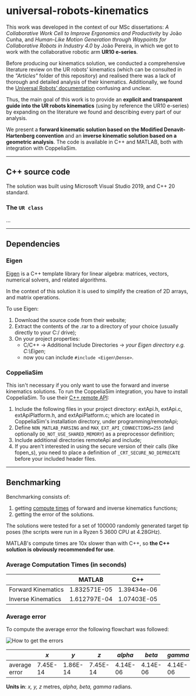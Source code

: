 # universal-robots-kinematics

This work was developed in the context of our MSc dissertations: *A Collaborative Work Cell to Improve Ergonomics and Productivity* by João Cunha, and *Human-Like Motion Generation through Waypoints for Collaborative Robots in Industry 4.0* by João Pereira, in which we got to work with the collaborative robotic arm **UR10 e-series**. 

Before producing our kinematics solution, we conducted a comprehensive literature review on the UR robots’ kinematics (which can be consulted in the *"Articles"* folder of this repository) and realised there was a lack of thorough and detailed analysis of their kinematics. Additionally, we found the [Universal Robots’ documentation](https://www.universal-robots.com/articles/ur/parameters-for-calculations-of-kinematics-and-dynamics/) confusing and unclear. 

Thus, the main goal of this work is to provide an **explicit and transparent guide into the UR robots kinematics** (using by reference the UR10 e-series) by expanding on the literature we found and describing every part of our analysis. 

We present a **forward kinematic solution based on the Modified Denavit-Hartenberg convention** and an **inverse kinematic solution based on a geometric analysis**. The code is available in C++ and MATLAB, both with integration with CoppeliaSim.

<!-- For more information refer to the [Wiki](https://github.com/Jgocunha/universal-robots-kinematics/wiki) page.-->

***

## C++ source code

The solution was built using Microsoft Visual Studio 2019, and C++ 20 standard.

### The `UR class`

...

***

## Dependencies

### Eigen

[Eigen](https://eigen.tuxfamily.org/index.php?title=Main_Page) is a C++ template library for linear algebra: matrices, vectors, numerical solvers, and related algorithms.

In the context of this solution it is used to simplify the creation of 2D arrays, and matrix operations.

To use Eigen:
1. Download the source code from their website;
2. Extract the contents of the .rar to a directory of your choice (usually directly to your C:/ drive);
3. On your project properties:
    - C/C++ -> Additional Include Directories -> *your Eigen directory e.g. C:\Eigen*;
    - now you can include `#include <Eigen\Dense>`.

### CoppeliaSim

This isn't necessary if you only want to use the forward and inverse kinematics solutions.
To run the CoppeliaSim integration, you have to install CoppeliaSim. To use their [C++ remote API](https://www.coppeliarobotics.com/helpFiles/en/remoteApiClientSide.htm):
1. Include the following files in your project directory: extApi.h, extApi.c, extApiPlatform.h, and extApiPlatform.c; which are located in CoppeliaSim's installation directory, under programming/remoteApi;
2. Define `NON_MATLAB_PARSING` and `MAX_EXT_API_CONNECTIONS=255` (and optionally `DO_NOT_USE_SHARED_MEMORY`) as a preprocessor definition;
3. Include additional directories remoteApi and include;
4. If you aren't interested in using the secure version of their calls (like fopen_s), you need to place a definition of `_CRT_SECURE_NO_DEPRECATE` before your included header files.

***

## Benchmarking

Benchmarking consists of:
 1. getting [compute times](https://stackoverflow.com/questions/22387586/measuring-execution-time-of-a-function-in-c) of forward and inverse kinematics functions;
 2. getting the error of the solutions.

The solutions were tested for a set of 100000 randomly generated target tip poses (the scripts were run in a Ryzen 5 3600 CPU at 4.28GHz).

MATLAB's compute times are 10x slower than with C++, so **the C++ solution is obviously recommended for use**.

 ### Average Computation Times (in seconds)

||MATLAB|C++|
|---|---|---|
|Forward Kinematics|1.832571E-05|1.39434e-06|
|Inverse Kinematics|1.612797E-04|1.07403E-05|

### Average error

To compute the average error the following flowchart was followed:

![How to get the errors](/Resources/errorSolsFlow.png)

||*x*|*y*|*z*|*alpha*|*beta*|*gamma*|
|-|--|---|---|-------|------|-------|
average error|7.45E-14|1.86E-14|7.45E-14|4.14E-06|4.14E-06|4.14E-06|

**Units in**: *x, y, z* metres, *alpha, beta, gamma* radians.
